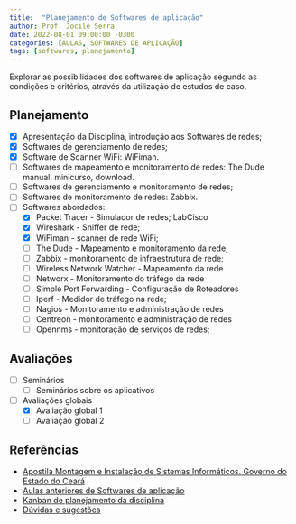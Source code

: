 ```yaml
---
title:  "Planejamento de Softwares de aplicação"
author: Prof. Jocilé Serra
date: 2022-08-01 09:00:00 -0300
categories: [AULAS, SOFTWARES DE APLICAÇÃO]
tags: [softwares, planejamento]
---
```

Explorar as possibilidades dos softwares de aplicação segundo as condições e critérios, através da utilização de estudos de caso.

## Planejamento

* [X] Apresentação da Disciplina, introdução aos Softwares de redes;
* [X] Softwares de gerenciamento de redes;
* [X] Software de Scanner WiFi: WiFiman.
* [ ] Softwares de mapeamento e monitoramento de redes: The Dude manual, minicurso, download.
* [ ] Softwares de gerenciamento e monitoramento de redes;
* [ ] Softwares de monitoramento de redes: Zabbix.
* [ ] Softwares abordados:
  * [x] Packet Tracer - Simulador de redes; LabCisco
  * [x] Wireshark - Sniffer de rede;
  * [x] WiFiman - scanner de rede WiFi;
  * [ ] The Dude - Mapeamento e monitoramento da rede;
  * [ ] Zabbix - monitoramento de infraestrutura de rede;  
  * [ ] Wireless Network Watcher - Mapeamento da rede
  * [ ] Networx - Monitoramento do tráfego da rede
  * [ ] Simple Port Forwarding - Configuração de Roteadores
  * [ ] Iperf - Medidor de tráfego na rede;
  * [ ] Nagios - Monitoramento e administração de redes
  * [ ] Centreon - monitoramento e administração de redes
  * [ ] Opennms - monitoração de serviços de redes;

## Avaliações

* [ ] Seminários
  * [ ] Seminários sobre os aplicativos
* [ ] Avaliações globais
  * [x] Avaliação global 1
  * [ ] Avaliação global 2

## Referências

* [Apostila Montagem e Instalação de Sistemas Informáticos. Governo do Estado do Ceará](https://educacaoprofissional.seduc.ce.gov.br/images/material_didatico/redes_de_computadores/redes_de_computadores_softwares_de_aplicacao.pdf)
* [Aulas anteriores de Softwares de aplicação](https://aulas.jocile.com/redes/softwares-de-aplica%C3%A7%C3%A3o)
* [Kanban de planejamento da disciplina](https://github.com/users/jocile/projects/12)
* [Dúvidas e sugestões](https://github.com/jocile/redes-de-computadores/discussions)
